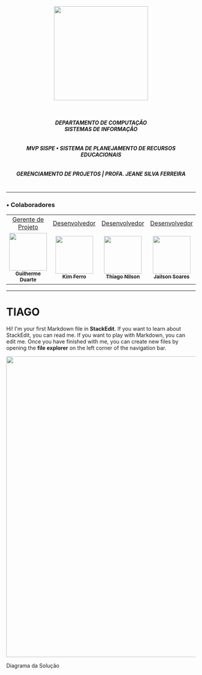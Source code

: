 <div>
  <h5 align="center">
  </br> <img src="https://user-images.githubusercontent.com/40738499/168456236-ce8aac11-ddb7-4dbb-a540-00c39e10927b.png" width="250px" />
  </br></br></br></br>
  DEPARTAMENTO DE COMPUTAÇÃO </br>
  SISTEMAS DE INFORMAÇÃO
  </br></br></br>
  MVP SISPE • SISTEMA DE PLANEJAMENTO DE RECURSOS EDUCACIONAIS </br>
  </br>
  </br>
  GERENCIAMENTO DE PROJETOS | PROFA. JEANE SILVA FERREIRA </br>
  </br>
  </h5>
</div>

---

### • Colaboradores

<table>

<tr>

<td align="center"><a href="https://github.com/yullano90/emserf_service_map_manager/tree/master/_Back-end"> Gerente de Projeto </a></td>

<td align="center"><a href="https://github.com/yullano90/emserf_service_map_manager/tree/master/_Front-end"> Desenvolvedor </a></td>

<td align="center"><a href="https://www.figma.com/proto/8nohgZFsrHimifrt5FvQzy/Projeto-EMSERF?node-id=5%3A2&scaling=contain&page-id=0%3A1&starting-point-node-id=5%3A2"> Desenvolvedor </a></td>
  

<td align="center"><a href="https://github.com/yullano90/emserf_service_map_manager/tree/master/_Database"> Desenvolvedor </a>
</td>
  
 <td align="center"><a href="https://github.com/yullano90/emserf_service_map_manager/tree/master/_Database"> Desenvolvedor </a>
</td>

</tr>


<tr>


<td align="center"><a href="https://github.com/yullano90/"><img src="https://avatars.githubusercontent.com/u/50261190?v=4" width="100px;" alt=""/><br /><sub><b>Guilherme Duarte</b></td>

<td align="center"><a href="https://github.com/odivalq"><img src="https://avatars.githubusercontent.com/u/82772999?v=4" width="100px;" alt=""/><br /><sub><b>Kim Ferro</b></td>

<td align="center"><a href="https://github.com/DiegoRodrig0"><img src="https://avatars.githubusercontent.com/u/111516174?v=4" width="100px;" alt=""/><br /><sub><b>Thiago Nilson </b></td>

<td align="center"><a href="https://github.com/scjailson"><img src="https://avatars.githubusercontent.com/u/54485111?v=4" width="100px;" alt=""/><br /><sub><b>Jailson Soares</b></sub></a><br /></td>

<td align="center"><a href="https://github.com/scjailson"><img src="https://avatars.githubusercontent.com/u/40738499?v=4" width="100px;" alt=""/><br /><sub><b>Yullano Santos</b></sub></a><br /></td>
  
</tr>

</table>

---

  
  
 # TIAGO

Hi! I'm your first Markdown file in **StackEdit**. If you want to learn about StackEdit, you can read me. If you want to play with Markdown, you can edit me. Once you have finished with me, you can create new files by opening the **file explorer** on the left corner of the navigation bar.

  
<img src="https://github.com/newbiedelp/DOC-SISPE/assets/40738499/104df606-8f76-4cad-98b4-db4f63aa4610" width="800px" />
	<p>Diagrama da Solução</p>
</div>
